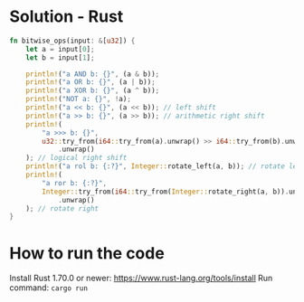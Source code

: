 # Solution - Rust
```rust
fn bitwise_ops(input: &[u32]) {
    let a = input[0];
    let b = input[1];

    println!("a AND b: {}", (a & b));
    println!("a OR b: {}", (a | b));
    println!("a XOR b: {}", (a ^ b));
    println!("NOT a: {}", !a);
    println!("a << b: {}", (a << b)); // left shift
    println!("a >> b: {}", (a >> b)); // arithmetic right shift
    println!(
        "a >>> b: {}",
        u32::try_from(i64::try_from(a).unwrap() >> i64::try_from(b).unwrap())
            .unwrap()
    ); // logical right shift
    println!("a rol b: {:?}", Integer::rotate_left(a, b)); // rotate left
    println!(
        "a ror b: {:?}",
        Integer::try_from(i64::try_from(Integer::rotate_right(a, b)).unwrap())
            .unwrap()
    ); // rotate right
}
```
# How to run the code
Install Rust 1.70.0 or newer: https://www.rust-lang.org/tools/install
Run command: `cargo run`
